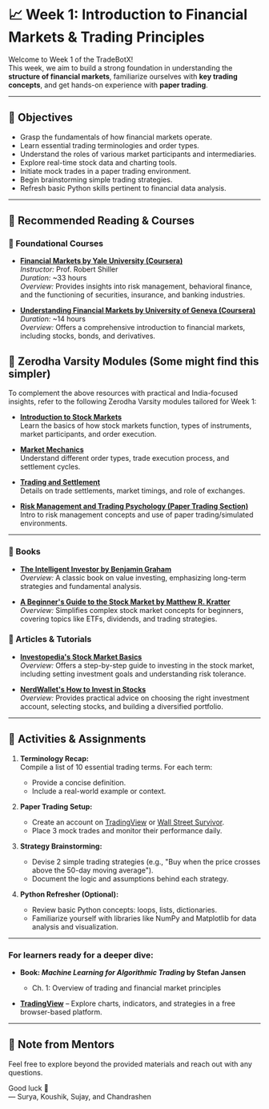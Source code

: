 # 📈 Week 1: Introduction to Financial Markets & Trading Principles

Welcome to Week 1 of the TradeBotX!  
This week, we aim to build a strong foundation in understanding the **structure of financial markets**, familiarize ourselves with **key trading concepts**, and get hands-on experience with **paper trading**.

---

## 🧠 Objectives

- Grasp the fundamentals of how financial markets operate.
- Learn essential trading terminologies and order types.
- Understand the roles of various market participants and intermediaries.
- Explore real-time stock data and charting tools.
- Initiate mock trades in a paper trading environment.
- Begin brainstorming simple trading strategies.
- Refresh basic Python skills pertinent to financial data analysis.

---

## 📘 Recommended Reading & Courses

### 📗 Foundational Courses

- **[Financial Markets by Yale University (Coursera)](https://www.coursera.org/learn/financial-markets-global)**  
  *Instructor:* Prof. Robert Shiller  
  *Duration:* ~33 hours  
  *Overview:* Provides insights into risk management, behavioral finance, and the functioning of securities, insurance, and banking industries.

- **[Understanding Financial Markets by University of Geneva (Coursera)](https://www.coursera.org/learn/understanding-financial-markets)**  
  *Duration:* ~14 hours  
  *Overview:* Offers a comprehensive introduction to financial markets, including stocks, bonds, and derivatives.

## 📙 Zerodha Varsity Modules (Some might find this simpler)

To complement the above resources with practical and India-focused insights, refer to the following Zerodha Varsity modules tailored for Week 1:

- **[Introduction to Stock Markets](https://zerodha.com/varsity/module/introduction-to-stock-markets/)**  
  Learn the basics of how stock markets function, types of instruments, market participants, and order execution.

- **[Market Mechanics](https://zerodha.com/varsity/module/market-mechanics/)**  
  Understand different order types, trade execution process, and settlement cycles.

- **[Trading and Settlement](https://zerodha.com/varsity/module/trading-and-settlement/)**  
  Details on trade settlements, market timings, and role of exchanges.

- **[Risk Management and Trading Psychology (Paper Trading Section)](https://zerodha.com/varsity/module/risk-management-and-trading-psychology/)**  
  Intro to risk management concepts and use of paper trading/simulated environments.

---
 
### 📘 Books

- **[The Intelligent Investor by Benjamin Graham](https://www.amazon.in/Intelligent-Investor-Definitive-Value-Investing/dp/0062312685)**  
  *Overview:* A classic book on value investing, emphasizing long-term strategies and fundamental analysis.

- **[A Beginner's Guide to the Stock Market by Matthew R. Kratter](https://www.amazon.in/Beginners-Guide-Stock-Market/dp/1099617200)**  
  *Overview:* Simplifies complex stock market concepts for beginners, covering topics like ETFs, dividends, and trading strategies.

### 📘 Articles & Tutorials

- **[Investopedia's Stock Market Basics](https://www.investopedia.com/articles/basics/06/invest1000.asp)**  
  *Overview:* Offers a step-by-step guide to investing in the stock market, including setting investment goals and understanding risk tolerance.

- **[NerdWallet's How to Invest in Stocks](https://www.nerdwallet.com/article/investing/how-to-invest-in-stocks)**  
  *Overview:* Provides practical advice on choosing the right investment account, selecting stocks, and building a diversified portfolio.

---


## 🧪 Activities & Assignments

1. **Terminology Recap:**  
   Compile a list of 10 essential trading terms. For each term:  
   - Provide a concise definition.  
   - Include a real-world example or context.

2. **Paper Trading Setup:**  
   - Create an account on [TradingView](https://www.tradingview.com/) or [Wall Street Survivor](https://www.wallstreetsurvivor.com/).  
   - Place 3 mock trades and monitor their performance daily.

3. **Strategy Brainstorming:**  
   - Devise 2 simple trading strategies (e.g., "Buy when the price crosses above the 50-day moving average").  
   - Document the logic and assumptions behind each strategy.

4. **Python Refresher (Optional):**  
   - Review basic Python concepts: loops, lists, dictionaries.  
   - Familiarize yourself with libraries like NumPy and Matplotlib for data analysis and visualization.

---

### For learners ready for a deeper dive:

- **Book: *Machine Learning for Algorithmic Trading* by Stefan Jansen**  
  - Ch. 1: Overview of trading and financial market principles    

- **[TradingView](https://www.tradingview.com/)** – Explore charts, indicators, and strategies in a free browser-based platform.

---

## 🙌 Note from Mentors

Feel free to explore beyond the provided materials and reach out with any questions.

Good luck 🚀  
— Surya, Koushik, Sujay, and Chandrashen
